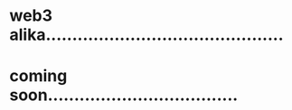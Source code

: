 # web3 alika.............................................
# coming soon....................................
